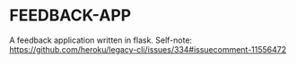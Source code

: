 # FEEDBACK-APP
A feedback application written in flask.
Self-note: https://github.com/heroku/legacy-cli/issues/334#issuecomment-11556472
